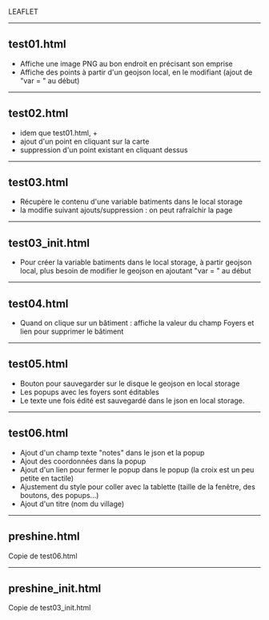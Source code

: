 LEAFLET

---------------
test01.html
---------------
- Affiche une image PNG au bon endroit en précisant son emprise
- Affiche des points à partir d'un geojson local, en le modifiant (ajout de "var = " au début)

---------------
test02.html
---------------
- idem que test01.html, +
- ajout d'un point en cliquant sur la carte
- suppression d'un point existant en cliquant dessus

---------------
test03.html
---------------
- Récupère le contenu d'une variable batiments dans le local storage
- la modifie suivant ajouts/suppression : on peut rafraîchir la page
---------------
test03_init.html
---------------
- Pour créer la variable batiments dans le local storage, à partir geojson local, plus besoin de modifier le geojson en ajoutant "var = " au début

---------------
test04.html
---------------
- Quand on clique sur un bâtiment : affiche la valeur du champ Foyers et lien pour supprimer le bâtiment

---------------
test05.html
---------------
- Bouton pour sauvegarder sur le disque le geojson en local storage
- Les popups avec les foyers sont éditables
- Le texte une fois édité est sauvegardé dans le json en local storage.

---------------
test06.html
---------------
- Ajout d'un champ texte "notes" dans le json et la popup
- Ajout des coordonnées dans la popup
- Ajout d'un lien pour fermer le popup dans le popup (la croix est un peu petite en tactile)
- Ajustement du style pour coller avec la tablette (taille de la fenêtre, des boutons, des popups...)
- Ajout d'un titre (nom du village)

---------------
preshine.html
---------------
Copie de test06.html

---------------
preshine_init.html
---------------
Copie de test03_init.html



